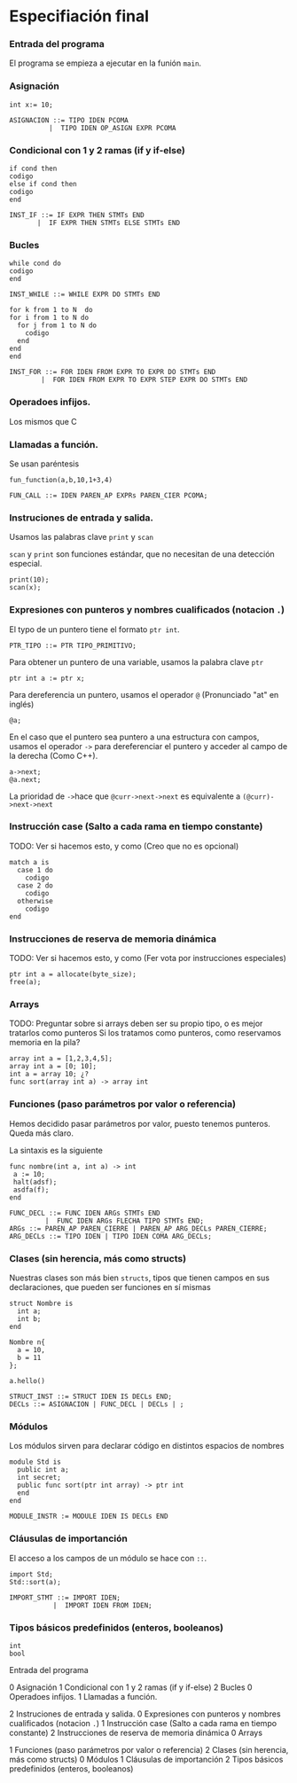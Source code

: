 # Especifiación final

### Entrada del programa
El programa se empieza a ejecutar en la funión `main`.

### Asignación

```
int x:= 10;
```

```
ASIGNACION ::= TIPO IDEN PCOMA
          |  TIPO IDEN OP_ASIGN EXPR PCOMA 
```

### Condicional con 1 y 2 ramas (if y if-else)

```
if cond then
codigo
else if cond then
codigo
end
```

```
INST_IF ::= IF EXPR THEN STMTs END
       |  IF EXPR THEN STMTs ELSE STMTs END
```

### Bucles

```
while cond do
codigo
end
```

```
INST_WHILE ::= WHILE EXPR DO STMTs END
```

```
for k from 1 to N  do
for i from 1 to N do
  for j from 1 to N do
    codigo
  end
end
end
```

```
INST_FOR ::= FOR IDEN FROM EXPR TO EXPR DO STMTs END
        |  FOR IDEN FROM EXPR TO EXPR STEP EXPR DO STMTs END
```

### Operadoes infijos.

  Los mismos que C

### Llamadas a función.

  Se usan paréntesis

```
fun_function(a,b,10,1+3,4)
```

```
FUN_CALL ::= IDEN PAREN_AP EXPRs PAREN_CIER PCOMA;
```

### Instruciones de entrada y salida.

Usamos las palabras clave `print` y `scan`

`scan` y `print` son funciones estándar, que no necesitan de una detección especial.

```
print(10);
scan(x);
```

### Expresiones con punteros y nombres cualificados (notacion `.`)

El typo de un puntero tiene el formato `ptr int`.

```
PTR_TIPO ::= PTR TIPO_PRIMITIVO;
```

Para obtener un puntero de una variable, usamos la palabra clave `ptr`

```
ptr int a := ptr x; 
```

Para dereferencia un puntero, usamos el operador `@` (Pronunciado "at" en inglés)

```
@a;
```

En el caso que el puntero sea puntero a una estructura con campos, usamos el operador `->` para dereferenciar
el puntero y acceder al campo de la derecha (Como C++). 

```
a->next;
@a.next;
```

La prioridad de `->`hace que `@curr->next->next` es equivalente a `(@curr)->next->next`


### Instrucción case (Salto a cada rama en tiempo constante)

TODO: Ver si hacemos esto, y como (Creo que no es opcional)

```
match a is
  case 1 do
    codigo
  case 2 do
    codigo
  otherwise
    codigo
end
```

### Instrucciones de reserva de memoria dinámica

TODO: Ver si hacemos esto, y como (Fer vota por instrucciones especiales)

```
ptr int a = allocate(byte_size);
free(a);
```

### Arrays

TODO: Preguntar sobre si arrays deben ser su propio tipo, o es mejor tratarlos como punteros
Si los tratamos como punteros, como reservamos memoria en la pila?

```
array int a = [1,2,3,4,5];
array int a = [0; 10];
int a = array 10; ¿?
func sort(array int a) -> array int
```

### Funciones (paso parámetros por valor o referencia)

Hemos decidido pasar parámetros por valor, puesto tenemos punteros. Queda más claro.

La sintaxis es la siguiente

```
func nombre(int a, int a) -> int
 a := 10;
 halt(adsf);
 asdfa(f);
end
```

```
FUNC_DECL ::= FUNC IDEN ARGs STMTs END
         |  FUNC IDEN ARGs FLECHA TIPO STMTs END;
ARGs ::= PAREN_AP PAREN_CIERRE | PAREN_AP ARG_DECLs PAREN_CIERRE;
ARG_DECLs ::= TIPO IDEN | TIPO IDEN COMA ARG_DECLs;
```

### Clases (sin herencia, más como structs)

Nuestras clases son más bien `structs`, tipos que tienen campos en sus declaraciones, que pueden ser funciones en sí mismas

```
struct Nombre is
  int a;
  int b;
end

Nombre n{
  a = 10,
  b = 11
};

a.hello()
```

```
STRUCT_INST ::= STRUCT IDEN IS DECLs END;
DECLs ::= ASIGNACION | FUNC_DECL | DECLs | ;
```

### Módulos

Los módulos sirven para declarar código en distintos espacios de nombres

```
module Std is
  public int a;
  int secret;
  public func sort(ptr int array) -> ptr int
  end
end
```

```
MODULE_INSTR := MODULE IDEN IS DECLs END
```

### Cláusulas de importanción

El acceso a los campos de un módulo se hace con `::`.

```
import Std;
Std::sort(a);
```

```
IMPORT_STMT ::= IMPORT IDEN;
           |  IMPORT IDEN FROM IDEN;
```

### Tipos básicos predefinidos (enteros, booleanos)

```
int
bool
```


Entrada del programa

0 Asignación
1 Condicional con 1 y 2 ramas (if y if-else)
2 Bucles
0 Operadoes infijos.
1 Llamadas a función.

2 Instruciones de entrada y salida.
0 Expresiones con punteros y nombres cualificados (notacion `.`)
1 Instrucción case (Salto a cada rama en tiempo constante)
2 Instrucciones de reserva de memoria dinámica
0 Arrays

1 Funciones (paso parámetros por valor o referencia)
2 Clases (sin herencia, más como structs)
0 Módulos
1 Cláusulas de importanción
2 Tipos básicos predefinidos (enteros, booleanos)